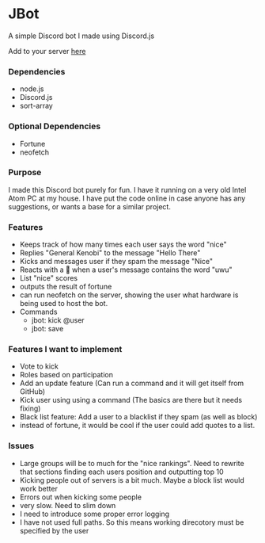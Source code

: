 # JBot
 A simple Discord bot I made using Discord.js
 
Add to your server [here](https://discord.com/oauth2/authorize?client_id=717442260131774485&scope=bot&permissions=1)

### Dependencies
- node.js
- Discord.js  
- sort-array

### Optional Dependencies
- Fortune  
- neofetch

### Purpose

I made this Discord bot purely for fun. I have it running on a very old Intel Atom PC at my house. I have put the code online in case anyone has any suggestions, or wants a base for a similar project.

### Features
- Keeps track of how many times each user says the word "nice"
- Replies "General Kenobi" to the message "Hello There"
- Kicks and messages user if they spam the message "Nice"
- Reacts with a 🤮 when a user's message contains the word "uwu"
- List "nice" scores
- outputs the result of fortune
- can run neofetch on the server, showing the user what hardware is being used to host the bot. 
- Commands  
  + jbot: kick @user
  + jbot: save



### Features I want to implement

- Vote to kick
- Roles based on participation
- Add an update feature (Can run a command and it will get itself from GitHub)
- Kick user using using a command (The basics are there but it needs fixing)
- Black list feature: Add a user to a blacklist if they spam (as well as block)
- instead of fortune, it would be cool if the user could add quotes to a list. 


### Issues
- Large groups will be to much for the "nice rankings". Need to rewrite that sections finding each users position and outputting top 10
- Kicking people out of servers is a bit much. Maybe a block list would work better
- Errors out when kicking some people
- very slow. Need to slim down
- I need to introduce some proper error logging 
- I have not used full paths. So this means working direcotory must be specified by the user

